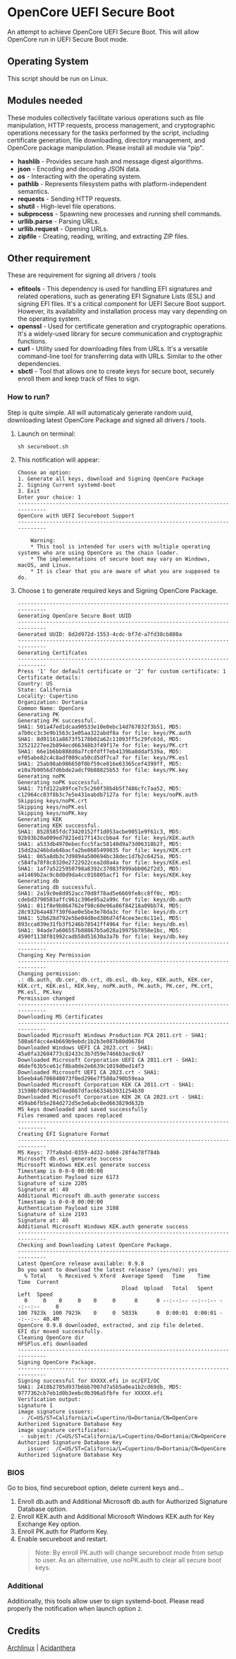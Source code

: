# OpenCore UEFI Secure Boot

An attempt to achieve OpenCore UEFI Secure Boot. This will allow OpenCore run in UEFI Secure Boot mode.

## Operating System

This script should be run on Linux.

## Modules needed

These modules collectively facilitate various operations such as file manipulation, HTTP requests, process management, and cryptographic operations necessary for the tasks performed by the script, including certificate generation, file downloading, directory management, and OpenCore package manipulation. Please install all module via "pip".

- **hashlib** - Provides secure hash and message digest algorithms.
- **json** - Encoding and decoding JSON data.
- **os** - Interacting with the operating system.
- **pathlib** - Represents filesystem paths with platform-independent semantics.
- **requests** - Sending HTTP requests.
- **shutil** - High-level file operations.
- **subprocess** - Spawning new processes and running shell commands.
- **urllib.parse** - Parsing URLs.
- **urllib.request** - Opening URLs.
- **zipfile** - Creating, reading, writing, and extracting ZIP files.

## Other requirement

These are requirement for signing all drivers / tools

- **efitools** - This dependency is used for handling EFI signatures and related operations, such as generating EFI Signature Lists (ESL) and signing EFI files. It's a critical component for UEFI Secure Boot support. However, its availability and installation process may vary depending on the operating system.
- **openssl** - Used for certificate generation and cryptographic operations. It's a widely-used library for secure communication and cryptographic functions.
- **curl** - Utility used for downloading files from URLs. It's a versatile command-line tool for transferring data with URLs. Similar to the other dependencies.
- **sbctl** - Tool that allows one to create keys for secure boot, securely enroll them and keep track of files to sign.

### How to run?

Step is quite simple. All will automaticaly generate random uuid, downloading latest OpenCore Package and signed all drivers / tools.

1. Launch on terminal:

   ```shell
   sh secureboot.sh
   ```

2. This notification will appear:

   ```shell
   Choose an option:
   1. Generate all keys, download and Signing OpenCore Package
   2. Signing Current systemd-boot
   3. Exit
   Enter your choice: 1
   ----------------------------------------------------------------------------
   OpenCore with UEFI Secureboot Support
   ----------------------------------------------------------------------------

       Warning:
       * This tool is intended for users with multiple operating systems who are using OpenCore as the chain loader.
       * The implementations of secure boot may vary on Windows, macOS, and Linux.
       * It is clear that you are aware of what you are supposed to do.
   ```

3. Choose `1` to generate required keys and Signing OpenCore Package.

   ```shell
   ----------------------------------------------------------------------------
   Generating OpenCore Secure Boot UUID
   ----------------------------------------------------------------------------
   Generated UUID: 8d2d972d-1553-4cdc-bf7d-a7fd38cb880a
   ----------------------------------------------------------------------------
   Generating Certifcates
   ----------------------------------------------------------------------------
   Press '1' for default certificate or '2' for custom certificate: 1
   Certificate details:
   Country: US
   State: California
   Locality: Cupertino
   Organization: Dortania
   Common Name: OpenCore
   Generating PK
   Generating PK successful.
   SHA1: 501a47ed1dcaa90533e10e0ebc14d767832f3b51, MD5: a7b0cc3c3e9b1563c1e05aa322abdf8a for file: keys/PK.auth
   SHA1: 8d91161a8673f5178b02a62c11093ff5c29fc63d, MD5: 32521227ee2b894ecd66348b3f49f17e for file: keys/PK.crt
   SHA1: 66e1b6bb888d0a7fc0fdff7eb4139ba8ddaf539a, MD5: ef05abe82c4c8adf009ca50cd5df7ca7 for file: keys/PK.esl
   SHA1: 25ab98ab986650f0bf59ce016e63365cef4399ff, MD5: e10a7b9056d7d6bde2adcf9b88825b53 for file: keys/PK.key
   Generating noPK
   Generating noPK successful.
   SHA1: 71fd122a89fce7c5c260f38b4b5f7486cfc7aa52, MD5: c12964cc03f8b3c7e5e431eabdb7127a for file: keys/noPK.auth
   Skipping keys/noPK.crt
   Skipping keys/noPK.esl
   Skipping keys/noPK.key
   Generating KEK
   Generating KEK successful.
   SHA1: 8528585fdc73420152ff1d053acbe9051e9f61c3, MD5: 92b93b20a009ed7821ed17f143ccbba4 for file: keys/KEK.auth
   SHA1: a533db4970ebecfcc5fac58140d9a73d06318b2f, MD5: 15dd2a246bda64bacfa2be8685499035 for file: keys/KEK.crt
   SHA1: 065a8db3c7d9894a500694bc38dec1d7b2c6425a, MD5: c584fa78f8c8320e2722922cea2d8a4a for file: keys/KEK.esl
   SHA1: 1af7a5225950798a8392c37083f899abb062f2d3, MD5: a41469b2ac9c8d0d9da4cc016805acf1 for file: keys/KEK.key
   Generating db
   Generating db successful.
   SHA1: 2a19c0e8d952acc70d8f78ad5e6669fe8cc8ff0c, MD5: cdebd3790503affc961c396e95a2a99c for file: keys/db.auth
   SHA1: 011f8e9b864762ef98c60e96a86f84218a09bb74, MD5: 28c932b4a487f30f6ae0e5be3e78da3c for file: keys/db.crt
   SHA1: 52b628d792e5be04d8ed386d74f4cee3ec6c11e1, MD5: 893cca039e31fb3f5246b78541ff4964 for file: keys/db.esl
   SHA1: 94ade7a606557b88867b5a028a19975b7858e1bc, MD5: 4590f1138f01992cadb58d51630a3a7b for file: keys/db.key
   ----------------------------------------------------------------------------
   Changing Key Permission
   ----------------------------------------------------------------------------
   Changing permission:
   .: db.auth, db.cer, db.crt, db.esl, db.key, KEK.auth, KEK.cer, KEK.crt, KEK.esl, KEK.key, noPK.auth, PK.auth, PK.cer, PK.crt, PK.esl, PK.key
   Permission changed
   ----------------------------------------------------------------------------
   Downloading MS Certificates
   ----------------------------------------------------------------------------
   Downloaded Microsoft Windows Production PCA 2011.crt - SHA1: 580a6f4cc4e4b669b9ebdc1b2b3e087b80d0678d
   Downloaded Windows UEFI CA 2023.crt - SHA1: 45a0fa32604773c82433c3b7d59e7466b3ac0c67
   Downloaded Microsoft Corporation UEFI CA 2011.crt - SHA1: 46def63b5ce61cf8ba0de2e6639c1019d0ed14f3
   Downloaded Microsoft UEFI CA 2023.crt - SHA1: b5eeb4a6706048073f0ed296e7f580a790b59eaa
   Downloaded Microsoft Corporation KEK CA 2011.crt - SHA1: 31590bfd89c9d74ed087dfac66334b3931254b30
   Downloaded Microsoft Corporation KEK 2K CA 2023.crt - SHA1: 459ab6fb5e284d272d5e3e6abc8ed663829d632b
   MS keys downloaded and saved successfully
   Files renamed and spaces replaced
   ----------------------------------------------------------------------------
   Creating EFI Signature Format
   ----------------------------------------------------------------------------
   MS Keys: 77fa9abd-0359-4d32-bd60-28f4e78f784b
   Microsoft db.esl generate success
   Microsoft Windows KEK.esl generate success
   Timestamp is 0-0-0 00:00:00
   Authentication Payload size 6173
   Signature of size 2205
   Signature at: 40
   Additional Microsoft db.auth generate success
   Timestamp is 0-0-0 00:00:00
   Authentication Payload size 3108
   Signature of size 2193
   Signature at: 40
   Additional Microsoft Windows KEK.auth generate success
   ----------------------------------------------------------------------------
   Checking and Downloading Latest OpenCore Package.
   ----------------------------------------------------------------------------
   Latest OpenCore release available: 0.9.8
   Do you want to download the latest release? (yes/no): yes
     % Total    % Received % Xferd  Average Speed   Time    Time     Time  Current
                                    Dload  Upload   Total   Spent    Left  Speed
     0     0    0     0    0     0      0      0 --:--:-- --:--:-- --:--:--     0
   100 7923k  100 7923k    0     0  5033k      0  0:00:01  0:00:01 --:--:-- 40.4M
   OpenCore 0.9.8 downloaded, extracted, and zip file deleted.
   EFI dir moved successfully.
   Cleaning OpenCore dir
   HFSPlus.efi downloaded
   ----------------------------------------------------------------------------
   Signing OpenCore Package.
   ----------------------------------------------------------------------------
   Signing successful for XXXXX.efi in oc/EFI/OC
   SHA1: 2410b2705d937b6bb7007d7a5b5a0ea1b2cd69db, MD5: 9777362cb7eb1d0b3eebc0b396a5fbfe for XXXXX.efi
   Verification output:
   signature 1
   image signature issuers:
    - /C=US/ST=California/L=Cupertino/O=Dortania/CN=OpenCore Authorized Signature Database Key
   image signature certificates:
    - subject: /C=US/ST=California/L=Cupertino/O=Dortania/CN=OpenCore Authorized Signature Database Key
      issuer:  /C=US/ST=California/L=Cupertino/O=Dortania/CN=OpenCore Authorized Signature Database Key
   ```

### BIOS

Go to bios, find secureboot option, delete current keys and...

1. Enroll db.auth and Additional Microsoft db.auth for Authorized Signature Database option.
2. Enroll KEK.auth and Additional Microsoft Windows KEK.auth for Key Exchange Key option.
3. Enroll PK.auth for Platform Key.
4. Enable secureboot and restart.
   > Note: By enroll PK.auth will change secureboot mode from setup to user. As an alternative, use noPK.auth to clear all secure boot keys.

### Additional

Additionally, this tools allow user to sign systemd-boot. Please read properly the notification when launch option `2`.

## Credits

[Archlinux](https://archlinux.org/) | [Acidanthera](https://github.com/acidanthera)
